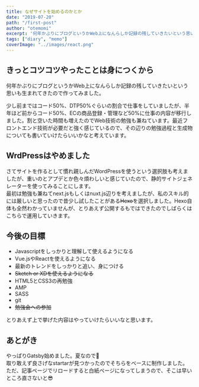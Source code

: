 ```yaml
---
title: なぜサイトを始めるのかとか
date: "2019-07-20"
path: "/first-post"
author: "otemomi"
excerpt: '何年かぶりにブログというかWeb上になんらしか記録の残していきたいという思いも生まれてきたので作ってみました。'
tags: ["diary", "memo"]
coverImage: "../images/react.png"
---
```


## きっとコツコツやったことは身につくから
何年かぶりにブログというかWeb上になんらしか記録の残していきたいという思いも生まれてきたので作ってみました。

少し前まではコード50%、DTP50%ぐらいの割合で仕事をしていましたが、半年ほど前からコード50%、ECの商品登録・管理など50%に仕事の内容が移行しました。割と空いた時間も増えたのでWeb技術の勉強も兼ねています。最近フロントエンド技術が必要だと強く感じているので、その辺りの勉強過程と生成物についても書いていけたらいいかなと考えています。

<!--more-->
## WrdPressはやめました
さてサイトを作るとして慣れ親しんだWordPressを使うという選択肢も考えましたが、重いのとアプデとか色々煩わしいと感じていたので、静的サイトジェネレーターを使ってみることにします。  
最初は勉強も兼ねてnext.jsもしくはnuxt.js辺りを考えましたが、私のスキル的には厳しいと思ったので昔少し試したことがある~~Hexo~~を選択しました。Hexo自体も全然わかっていませんが、とりあえず公開するもではできたのでしばらくはこちらで運用していきます。

## 今後の目標

- Javascriptをしっかりと理解して使えるようになる
- Vue.jsやReactを使えるようになる
- 最新のトレンドをしっかりと追い、身につける
- ~~Sketch or XDを使えるようになる~~
- HTML5とCSS3の再勉強
 - AMP
 - SASS
 - git
- ~~勉強会への参加~~

とりあえず上で挙げた内容はやっていけたらいいなと思います。

## あとがき
やっぱりGatsby始めました。夏なので😤  
取り敢えず良さげなstartarが見つかったのでそちらをベースに制作しました。ただ、記事ページでリロードすると白紙ページになってしまうので、そこは早いところ直さないと😎